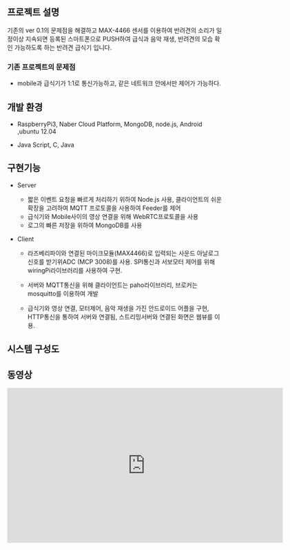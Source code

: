 ## 프로젝트 설명

기존의 ver 0.1의 문제점을 해결하고 MAX-4466 센서를 이용하여 반려견의 소리가 일정이상 지속되면 등록된 스마트폰으로 PUSH하여 급식과 음악 재생, 반려견의 모습 확인 가능하도록 하는 반려견 급식기 입니다.

### 기존 프로젝트의 문제점

* mobile과 급식기가 1:1로 통신가능하고, 같은 네트워크 안에서만 제어가 가능하다.



## 개발 환경

* RaspberryPi3, Naber Cloud Platform, MongoDB, node.js, Android ,ubuntu 12.04

* Java Script, C, Java

  

## 구현기능

* Server
  * 짧은 이벤트 요청을 빠르게 처리하기 위하여 Node.js 사용, 클라이언트의 쉬운 확장을 고려하여 MQTT 프로토콜을 사용하여 Feeder를 제어
  * 급식기와 Mobile사이의 영상 연결을 위해 WebRTC프로토콜을 사용
  * 로그의 빠른 저장을 위하여 MongoDB를 사용

* Client

  * 라즈베리파이와 연결된 마이크모듈(MAX4466)로 입력되는 사운드 아날로그 신호를 받기위ADC (MCP 3008)를 사용. SPI통신과 서보모터 제어를 위해 wiringPi라이브러리를 사용하여 구현.

  * 서버와 MQTT통신을 위해 클라이언트는 paho라이브러리, 브로커는 mosquitto를 이용하여 개발

  * 급식기와 영상 연결, 모터제어, 음악 재생을 가진 안드로이드 어플을 구현, HTTP통신을 통하여 서버와 연결됨, 스트리밍서버와 연결된 화면은 웹뷰를 이용.

    

## 시스템 구성도



## 동영상

<iframe width="640" height="360" src="https://youtu.be/TG81ZKylOGE" frameborder="0" gesture="media" allowfullscreen=""></iframe>




